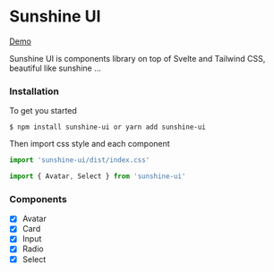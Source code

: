 # Sunshine UI

[Demo](https://sunshine-ui.vercel.app/)

Sunshine UI is components library on top of Svelte and Tailwind CSS, beautiful like sunshine ...

### Installation

To get you started 

```
$ npm install sunshine-ui or yarn add sunshine-ui
```

Then import css style and each component

```js
import 'sunshine-ui/dist/index.css'

import { Avatar, Select } from 'sunshine-ui'
```


### Components

- [x] Avatar
- [x] Card
- [x] Input
- [x] Radio
- [x] Select